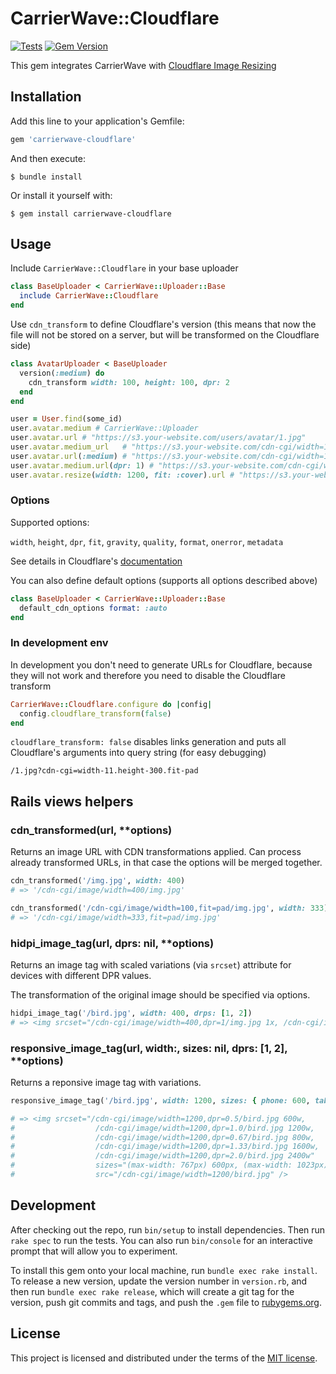 # CarrierWave::Cloudflare

[![Tests](https://github.com/resume-io/carrierwave-cloudflare/actions/workflows/run-specs.yml/badge.svg?branch=master)](https://github.com/resume-io/carrierwave-cloudflare/actions/workflows/run-specs.yml)
[![Gem Version](https://badge.fury.io/rb/carrierwave-cloudflare.svg)](https://badge.fury.io/rb/carrierwave-cloudflare)

This gem integrates CarrierWave with [Cloudflare Image Resizing](https://developers.cloudflare.com/images/image-resizing)


## Installation

Add this line to your application's Gemfile:

```ruby
gem 'carrierwave-cloudflare'
```

And then execute:

    $ bundle install

Or install it yourself with:

    $ gem install carrierwave-cloudflare

## Usage

Include `CarrierWave::Cloudflare` in your base uploader

```ruby
class BaseUploader < CarrierWave::Uploader::Base
  include CarrierWave::Cloudflare
end
```

Use `cdn_transform` to define Cloudflare's version (this means that now the file will not be stored on a server, but will be transformed on the Cloudflare side)

```ruby
class AvatarUploader < BaseUploader
  version(:medium) do
    cdn_transform width: 100, height: 100, dpr: 2
  end
end

user = User.find(some_id)
user.avatar.medium # CarrierWave::Uploader
user.avatar.url # "https://s3.your-website.com/users/avatar/1.jpg"
user.avatar.medium_url   # "https://s3.your-website.com/cdn-cgi/width=100,height=100,dpr=2/users/avatar/1.jpg"
user.avatar.url(:medium) # "https://s3.your-website.com/cdn-cgi/width=100,height=100,dpr=2/users/avatar/1.jpg"
user.avatar.medium.url(dpr: 1) # "https://s3.your-website.com/cdn-cgi/width=100,height=100,dpr=1/users/avatar/1.jpg"
user.avatar.resize(width: 1200, fit: :cover).url # "https://s3.your-website.com/cdn-cgi/width=1200,height=100,dpr=2,fit=cover/users/avatar/1.jpg"
```

### Options

Supported options:

`width`, `height`, `dpr`, `fit`, `gravity`, `quality`, `format`, `onerror`, `metadata`

See details in Cloudflare's [documentation](https://developers.cloudflare.com/images/url-format)

You can also define default options (supports all options described above)

```ruby
class BaseUploader < CarrierWave::Uploader::Base
  default_cdn_options format: :auto
end
```

### In development env

In development you don't need to generate URLs for Cloudflare, because they will not work and therefore you need to disable the Cloudflare transform

``` ruby
CarrierWave::Cloudflare.configure do |config|
  config.cloudflare_transform(false)
end
```

`cloudflare_transform: false` disables links generation and puts all Cloudflare's arguments into query string (for easy debugging)
```
/1.jpg?cdn-cgi=width-11.height-300.fit-pad
```

## Rails views helpers

### cdn_transformed(url, **options)
Returns an image URL with CDN transformations applied. Can process already transformed URLs, in that case the options will be merged together.

```ruby
cdn_transformed('/img.jpg', width: 400)
# => '/cdn-cgi/image/width=400/img.jpg'

cdn_transformed('/cdn-cgi/image/width=100,fit=pad/img.jpg', width: 333)
# => '/cdn-cgi/image/width=333,fit=pad/img.jpg'
```


### hidpi_image_tag(url, dprs: nil, **options)

Returns an image tag with scaled variations (via `srcset`) attribute for devices with different DPR values.


The transformation of the original image should be specified via options.

```ruby
hidpi_image_tag('/bird.jpg', width: 400, drps: [1, 2])
# => <img srcset="/cdn-cgi/image/width=400,dpr=1/img.jpg 1x, /cdn-cgi/image/width=400,dpr=2/img.jpg 2x" src="/cdn-cgi/image/width=400/img.jpg" />
```


### responsive_image_tag(url, width:, sizes: nil, dprs: [1, 2], **options)

Returns a reponsive image tag with variations.

```ruby
responsive_image_tag('/bird.jpg', width: 1200, sizes: { phone: 600, tablet: 800 })

# => <img srcset="/cdn-cgi/image/width=1200,dpr=0.5/bird.jpg 600w,
#                  /cdn-cgi/image/width=1200,dpr=1.0/bird.jpg 1200w,
#                  /cdn-cgi/image/width=1200,dpr=0.67/bird.jpg 800w,
#                  /cdn-cgi/image/width=1200,dpr=1.33/bird.jpg 1600w,
#                  /cdn-cgi/image/width=1200,dpr=2.0/bird.jpg 2400w"
#                  sizes="(max-width: 767px) 600px, (max-width: 1023px) 800px, 1200px"
#                  src="/cdn-cgi/image/width=1200/bird.jpg" />

```


## Development

After checking out the repo, run `bin/setup` to install dependencies. Then run `rake spec` to run the tests. You can also run `bin/console` for an interactive prompt that will allow you to experiment.

To install this gem onto your local machine, run `bundle exec rake install`. To release a new version, update the version number in `version.rb`, and then run `bundle exec rake release`, which will create a git tag for the version, push git commits and tags, and push the `.gem` file to [rubygems.org](https://rubygems.org).

## License

This project is licensed and distributed under the terms of the [MIT license](https://github.com/resume-io/carrierwave-cloudflare/blob/master/LICENSE.txt). 
